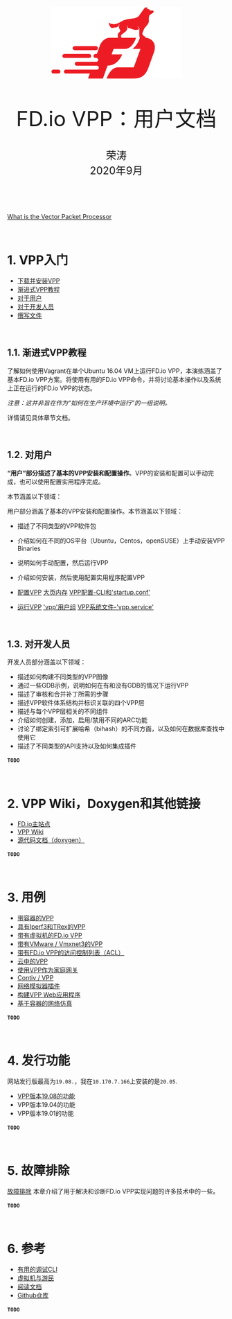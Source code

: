 <div align=center>
	<img src="_v_images/20200904171558212_22234.png" width="300"> 
</div>

<br/>
<br/>
<br/>

<center><font size='20'>FD.io VPP：用户文档</font></center>
<br/>
<br/>
<center><font size='5'>荣涛</font></center>
<center><font size='5'>2020年9月</font></center>
<br/>
<br/>
<br/>
<br/>


[What is the Vector Packet Processor](https://fd.io/docs/vpp/master/#)



<br/>


# 1. VPP入门

* [下载并安装VPP](https://fd.io/docs/vpp/master/gettingstarted/installing/index.html)
* [渐进式VPP教程](https://fd.io/docs/vpp/master/gettingstarted/progressivevpp/index.html)
* [对于用户](https://fd.io/docs/vpp/master/gettingstarted/users/index.html)
* [对于开发人员](https://fd.io/docs/vpp/master/gettingstarted/developers/index.html)
* [撰写文件](https://fd.io/docs/vpp/master/gettingstarted/writingdocs/index.html)

<br/>


## 1.1. 渐进式VPP教程

了解如何使用Vagrant在单个Ubuntu 16.04 VM上运行FD.io VPP，本演练涵盖了基本FD.io VPP方案。将使用有用的FD.io VPP命令，并将讨论基本操作以及系统上正在运行的FD.io VPP的状态。

*注意：这并非旨在作为“如何在生产环境中运行”的一组说明。*

详情请见具体章节文档。

<br/>

## 1.2. 对用户

**“用户”部分描述了基本的VPP安装和配置操作**。VPP的安装和配置可以手动完成，也可以使用配置实用程序完成。

本节涵盖以下领域：

用户部分涵盖了基本的VPP安装和配置操作。本节涵盖以下领域：

* 描述了不同类型的VPP软件包
* 介绍如何在不同的OS平台（Ubuntu，Centos，openSUSE）上手动安装VPP Binaries
* 说明如何手动配置，然后运行VPP
* 介绍如何安装，然后使用配置实用程序配置VPP

* [配置VPP](https://fd.io/docs/vpp/master/gettingstarted/users/configuring/index.html)
    [大页内存](https://fd.io/docs/vpp/master/gettingstarted/users/configuring/hugepages.html)
    [VPP配置-CLI和'startup.conf'](https://fd.io/docs/vpp/master/gettingstarted/users/configuring/startup.html)
* [运行VPP](https://fd.io/docs/vpp/master/gettingstarted/users/running/index.html)
   ['vpp'用户组](https://fd.io/docs/vpp/master/gettingstarted/users/running/index.html#vpp-usergroup)
    [VPP系统文件-'vpp.service'](https://fd.io/docs/vpp/master/gettingstarted/users/running/index.html#vpp-systemd-file-vpp-service)




<br/>


## 1.3. 对开发人员

开发人员部分涵盖以下领域：

* 描述如何构建不同类型的VPP图像
* 通过一些GDB示例，说明如何在有和没有GDB的情况下运行VPP
* 描述了审核和合并补丁所需的步骤
* 描述VPP软件体系结构并标识关联的四个VPP层
* 描述与每个VPP层相关的不同组件
* 介绍如何创建，添加，启用/禁用不同的ARC功能
* 讨论了绑定索引可扩展哈希（bihash）的不同方面，以及如何在数据库查找中使用它
* 描述了不同类型的API支持以及如何集成插件

**`TODO`**

<br/>

# 2. VPP Wiki，Doxygen和其他链接

* [FD.io主站点](https://fd.io/docs/vpp/master/links/index.html#fd-io-main-site)
* [VPP Wiki](https://fd.io/docs/vpp/master/links/index.html#vpp-wiki)
* [源代码文档（doxygen）](https://fd.io/docs/vpp/master/links/index.html#source-code-documents-doxygen)

**`TODO`**


<br/>

# 3. 用例

* [带容器的VPP](https://fd.io/docs/vpp/master/usecases/containers.html)
* [具有Iperf3和TRex的VPP](https://fd.io/docs/vpp/master/usecases/simpleperf/index.html)
* [带有虚拟机的FD.io VPP](https://fd.io/docs/vpp/master/usecases/vhost/index.html)
* [带有VMware / Vmxnet3的VPP](https://fd.io/docs/vpp/master/usecases/vmxnet3.html)
* [带有FD.io VPP的访问控制列表（ACL）](https://fd.io/docs/vpp/master/usecases/acls.html)
* [云中的VPP](https://fd.io/docs/vpp/master/usecases/vppcloud.html)
* [使用VPP作为家庭网关](https://fd.io/docs/vpp/master/usecases/homegateway.html)
* [Contiv / VPP](https://fd.io/docs/vpp/master/usecases/contiv/index.html)
* [网络模拟器插件](https://fd.io/docs/vpp/master/usecases/networksim.html)
* [构建VPP Web应用程序](https://fd.io/docs/vpp/master/usecases/webapp.html)
* [基于容器的网络仿真](https://fd.io/docs/vpp/master/usecases/container_test.html)

**`TODO`**

<br/>


# 4. 发行功能

网站发行版最高为`19.08.`，我在`10.170.7.166`上安装的是`20.05`.

* [VPP版本19.08的功能](https://fd.io/docs/vpp/master/featuresbyrelease/vpp1908.html)
* VPP版本19.04的功能
* VPP版本19.01的功能


**`TODO`**

<br/>

# 5. 故障排除

[故障排除](https://fd.io/docs/vpp/master/troubleshooting/index.html)
本章介绍了用于解决和诊断FD.io VPP实现问题的许多技术中的一些。

**`TODO`**

<br/>

# 6. 参考

* [有用的调试CLI](https://fd.io/docs/vpp/master/reference/cmdreference/index.html)
* [虚拟机与游民](https://fd.io/docs/vpp/master/reference/vppvagrant/index.html)
* [阅读文档](https://fd.io/docs/vpp/master/reference/readthedocs/index.html)
* [Github仓库](https://fd.io/docs/vpp/master/reference/github/index.html)


**`TODO`**

<br/>
